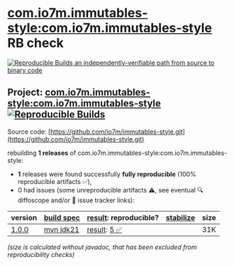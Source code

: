 [com.io7m.immutables-style:com.io7m.immutables-style](https://central.sonatype.com/artifact/com.io7m.immutables-style/com.io7m.immutables-style/versions) RB check
=======

[![Reproducible Builds](https://reproducible-builds.org/images/logos/rb.svg) an independently-verifiable path from source to binary code](https://reproducible-builds.org/)

## Project: [com.io7m.immutables-style:com.io7m.immutables-style](https://central.sonatype.com/artifact/com.io7m.immutables-style/com.io7m.immutables-style/versions) [![Reproducible Builds](https://img.shields.io/endpoint?url=https://raw.githubusercontent.com/jvm-repo-rebuild/reproducible-central/master/content/com/io7m/immutables-style/badge.json)](https://github.com/jvm-repo-rebuild/reproducible-central/blob/master/content/com/io7m/immutables-style/README.md)

Source code: [https://github.com/io7m/immutables-style.git](https://github.com/io7m/immutables-style.git)

rebuilding **1 releases** of com.io7m.immutables-style:com.io7m.immutables-style:
- **1** releases were found successfully **fully reproducible** (100% reproducible artifacts :white_check_mark:),
- 0 had issues (some unreproducible artifacts :warning:, see eventual :mag: diffoscope and/or :memo: issue tracker links):

| version | [build spec](/BUILDSPEC.md) | [result](https://reproducible-builds.org/docs/jvm/): reproducible? | [stabilize](https://github.com/google/oss-rebuild/blob/main/cmd/stabilize/README.md) | size |
| -- | --------- | ------ | ------ | -- |
| [1.0.0](https://central.sonatype.com/artifact/com.io7m.immutables-style/com.io7m.immutables-style/1.0.0/pom) | [mvn jdk21](com.io7m.immutables-style-1.0.0.buildspec) | [result](com.io7m.immutables-style-1.0.0.buildinfo): [5 :white_check_mark: ](com.io7m.immutables-style-1.0.0.buildcompare) | | 31K |

<i>(size is calculated without javadoc, that has been excluded from reproducibility checks)</i>
